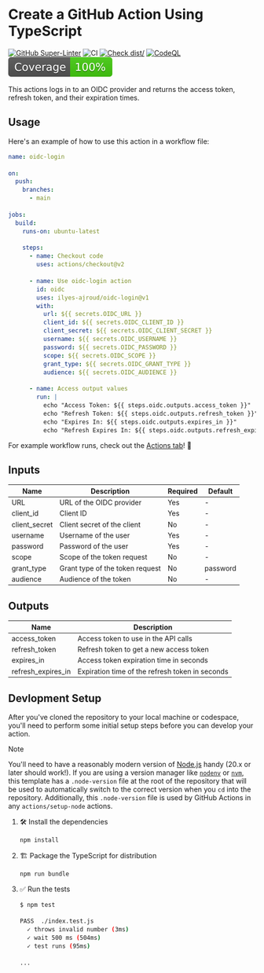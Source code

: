 # Create a GitHub Action Using TypeScript

[![GitHub Super-Linter](https://github.com/actions/typescript-action/actions/workflows/linter.yml/badge.svg)](https://github.com/super-linter/super-linter)
![CI](https://github.com/actions/typescript-action/actions/workflows/ci.yml/badge.svg)
[![Check dist/](https://github.com/actions/typescript-action/actions/workflows/check-dist.yml/badge.svg)](https://github.com/actions/typescript-action/actions/workflows/check-dist.yml)
[![CodeQL](https://github.com/actions/typescript-action/actions/workflows/codeql-analysis.yml/badge.svg)](https://github.com/actions/typescript-action/actions/workflows/codeql-analysis.yml)
[![Coverage](./badges/coverage.svg)](./badges/coverage.svg)

This actions logs in to an OIDC provider and returns the access token, refresh
token, and their expiration times.

## Usage

Here's an example of how to use this action in a workflow file:

```yaml
name: oidc-login

on:
  push:
    branches:
      - main

jobs:
  build:
    runs-on: ubuntu-latest

    steps:
      - name: Checkout code
        uses: actions/checkout@v2

      - name: Use oidc-login action
        id: oidc
        uses: ilyes-ajroud/oidc-login@v1
        with:
          url: ${{ secrets.OIDC_URL }}
          client_id: ${{ secrets.OIDC_CLIENT_ID }}
          client_secret: ${{ secrets.OIDC_CLIENT_SECRET }}
          username: ${{ secrets.OIDC_USERNAME }}
          password: ${{ secrets.OIDC_PASSWORD }}
          scope: ${{ secrets.OIDC_SCOPE }}
          grant_type: ${{ secrets.OIDC_GRANT_TYPE }}
          audience: ${{ secrets.OIDC_AUDIENCE }}

      - name: Access output values
        run: |
          echo "Access Token: ${{ steps.oidc.outputs.access_token }}"
          echo "Refresh Token: ${{ steps.oidc.outputs.refresh_token }}"
          echo "Expires In: ${{ steps.oidc.outputs.expires_in }}"
          echo "Refresh Expires In: ${{ steps.oidc.outputs.refresh_expires_in }}"
```

For example workflow runs, check out the
[Actions tab](https://github.com/actions/hello-world-javascript-action/actions)!
:rocket:

## Inputs

| Name          | Description                     | Required | Default  |
| ------------- | ------------------------------- | -------- | -------- |
| URL           | URL of the OIDC provider        | Yes      | -        |
| client_id     | Client ID                       | Yes      | -        |
| client_secret | Client secret of the client     | No       | -        |
| username      | Username of the user            | Yes      | -        |
| password      | Password of the user            | Yes      | -        |
| scope         | Scope of the token request      | No       | -        |
| grant_type    | Grant type of the token request | No       | password |
| audience      | Audience of the token           | No       | -        |

## Outputs

| Name               | Description                                     |
| ------------------ | ----------------------------------------------- |
| access_token       | Access token to use in the API calls            |
| refresh_token      | Refresh token to get a new access token         |
| expires_in         | Access token expiration time in seconds         |
| refresh_expires_in | Expiration time of the refresh token in seconds |

## Devlopment Setup

After you've cloned the repository to your local machine or codespace, you'll
need to perform some initial setup steps before you can develop your action.

> [!NOTE]
>
> You'll need to have a reasonably modern version of
> [Node.js](https://nodejs.org) handy (20.x or later should work!). If you are
> using a version manager like [`nodenv`](https://github.com/nodenv/nodenv) or
> [`nvm`](https://github.com/nvm-sh/nvm), this template has a `.node-version`
> file at the root of the repository that will be used to automatically switch
> to the correct version when you `cd` into the repository. Additionally, this
> `.node-version` file is used by GitHub Actions in any `actions/setup-node`
> actions.

1. :hammer_and_wrench: Install the dependencies

   ```bash
   npm install
   ```

1. :building_construction: Package the TypeScript for distribution

   ```bash
   npm run bundle
   ```

1. :white_check_mark: Run the tests

   ```bash
   $ npm test

   PASS  ./index.test.js
     ✓ throws invalid number (3ms)
     ✓ wait 500 ms (504ms)
     ✓ test runs (95ms)

   ...
   ```
